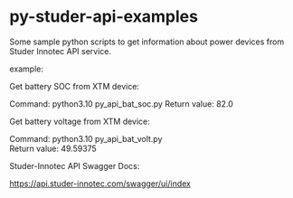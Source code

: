 # py-studer-api-examples
Some sample python scripts to get information about power devices from Studer Innotec API service.

example:

Get battery SOC from XTM device:

Command:	python3.10 py_api_bat_soc.py
Return value: 	82.0

Get battery voltage from XTM device:

Command:	python3.10 py_api_bat_volt.py          
Return value:   49.59375

Studer-Innotec API Swagger Docs:

https://api.studer-innotec.com/swagger/ui/index
